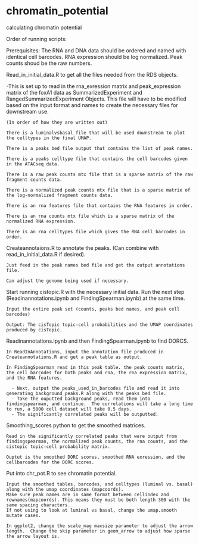 # chromatin_potential
calculating chromatin potential 

Order of running scripts:

Prerequisites: The RNA and DNA data should be ordered and named with identical cell barcodes.  RNA expression should be log normalized.  Peak counts shoud be the raw numbers.

Read_in_initial_data.R to get all the files needed from the RDS objects.
  
  -This is set up to read in the rna_exression matrix and peak_expression matrix of the foxA1 data as SummarizedExperiment and RangedSummarizedExperiment Objects.  This file will have to be modified based on the input format and names to create the necessary files for downstream use.
  
  
  
    (In order of how they are written out)
    
    There is a luminalvsbasal file that will be used downstream to plot the celltypes in the final UMAP.
    
    There is a peaks bed file output that contains the list of peak names.
    
    There is a peaks celltype file that contains the cell barcodes given in the ATACseq data.
    
    There is a raw peak counts mtx file that is a sparse matrix of the raw fragment counts data.
    
    There is a normalized peak counts mtx file that is a sparse matrix of the log-normalized fragment counts data.
    
    There is an rna features file that contains the RNA features in order.
    
    There is an rna counts mtx file which is a sparse matrix of the normalized RNA expression.
    
    There is an rna celltypes file which gives the RNA cell barcodes in order.
    
    

Createannotaions.R to annotate the peaks. (Can combine with read_in_initial_data.R if desired).

  
  
    Just feed in the peak names bed file and get the output annotations file.
    
    Can adjust the genome being used if necessary.
   
  
  

Start running cistopic.R with the necessary initial data.  Run the next step (Readinannotations.ipynb and FindingSpearman.ipynb) at the same time.

  
  
    Input the entire peak set (counts, peaks bed names, and peak cell barcodes)
    
    Output: The cisTopic topic-cell probabilities and the UMAP coordinates produced by cisTopic.
  
  
  
Readinannotations.ipynb and then FindingSpearman.ipynb to find DORCS.


  
    In ReadInAnnotations, input the annotation file produced in Createannotations.R and get a peak table as output.
  
    In FindingSpearman read in this peak table. the peak counts matrix, the cell barcodes for both peaks and rna, the rna expression matrix, and the RNA features.
    
      - Next, output the peaks_used_in_barcodes file and read it into generating_background_peaks.R along with the peaks bed file.
      - Take the ouputted background peaks, read them into findingspearman, and continue.  The correlations will take a long time to run, a 5000 cell dataset will take 0.5 days.
      - The significantly correlated peaks will be outputted.
      



Smoothing_scores python to get the smoothed matrices.


    
    Read in the significantly correlated peaks that were output from findingspearman, the normalized peak counts, the rna counts, and the cistopic topic-cell probability matrix.
    
    Ouptut is the smoothed DORC scores, smoothed RNA exression, and the cellbarcodes for the DORC scores.
    



Put into chr_pot.R to see chromatin potential.



    Input the smoothed tables, barcodes, and celltypes (luminal vs. basal) along with the umap coordinates (mapcoords).  
    Make sure peak names are in same format between cellindex and rownames(mapcoords). This means they must be both length 300 with the same spacing characters. 
    If not using to look at luminal vs basal, change the umap.smooth mutate cases.
    
    In ggplot2, change the scale_mag maxsize parameter to adjust the arrow length.  Change the skip parameter in geom_arrow to adjust how sparse the arrow layout is.

